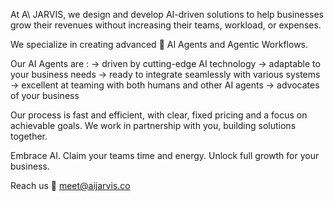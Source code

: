 At A\ JARVIS, we design and develop AI-driven solutions to help businesses grow their revenues without increasing their teams, workload, or expenses. 

We specialize in creating advanced 🤖 AI Agents and Agentic Workflows.

Our AI Agents are :
→ driven by cutting-edge AI technology
→ adaptable to your business needs
→ ready to integrate seamlessly with various systems
→ excellent at teaming with both humans and other AI agents
→ advocates of your business

Our process is fast and efficient, with clear, fixed pricing and a focus on achievable goals. 
We work in partnership with you, building solutions together.

Embrace AI. Claim your teams time and energy. Unlock full growth for your business.

Reach us 📧 meet@aijarvis.co

<!---
aijarvisco/aijarvisco is a ✨ special ✨ repository because its `README.md` (this file) appears on your GitHub profile.
You can click the Preview link to take a look at your changes.
--->
